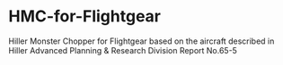 # HMC-for-Flightgear
Hiller Monster Chopper for Flightgear based on the aircraft described in Hiller Advanced Planning &amp; Research Division Report No.65-5
